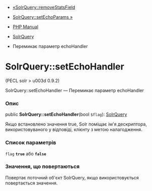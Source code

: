 - [«SolrQuery::removeStatsField](solrquery.removestatsfield.md)
- [SolrQuery::setEchoParams »](solrquery.setechoparams.md)

- [PHP Manual](index.md)
- [SolrQuery](class.solrquery.md)
- Перемикає параметр echoHandler

# SolrQuery::setEchoHandler

(PECL solr \> u003d 0.9.2)

SolrQuery::setEchoHandler — Перемикає параметр echoHandler

### Опис

public **SolrQuery::setEchoHandler**(bool `$flag`):
[SolrQuery](class.solrquery.md)

Якщо встановлено значення true, Solr поміщає ім'я дескриптора,
використовуваного у відповіді, клієнту з метою налагодження.

### Список параметрів

`flag`
**`true`** або **`false`**

### Значення, що повертаються

Повертає поточний об'єкт SolrQuery, якщо використовується повертається
значення.
